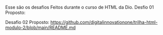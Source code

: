 Esse são os desafios Feitos durante o curso de HTML da Dio.
Desfio 01 Proposto:


Desafio 02 Proposto: https://github.com/digitalinnovationone/trilha-html-modulo-2/blob/main/README.md